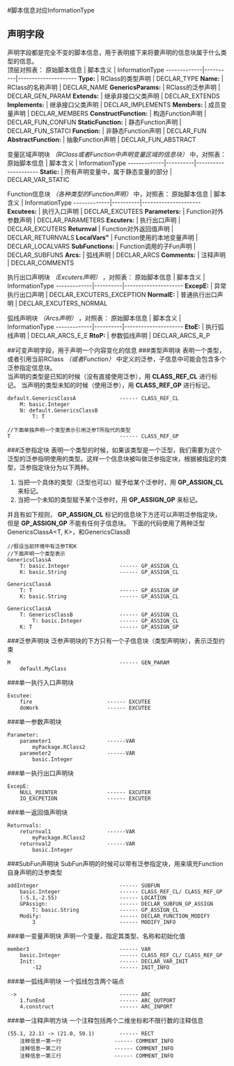 #脚本信息对应InformationType
## 声明字段
声明字段都是完全不变的脚本信息，用于表明接下来将要声明的信息块属于什么类型的信息。  
顶层对照表：
原始脚本信息  | 脚本含义  |   InformationType
-------------|----------|---------------------
**Type:**               |   RClass的类型声明     |     DECLAR_TYPE
**Name:**               |   RClass的名称声明     |     DECLAR_NAME
**GenericsParams:**     |   RClass的泛参声明     |     DECLAR_GEN_PARAM
**Extends:**            |   继承非接口父类声明   |      DECLAR_EXTENDS
**Implements:**         |   继承接口父类声明    |    DECLAR_IMPLEMENTS
**Members:**            |   成员变量声明        |   DECLAR_MEMBERS
**ConstructFunction:**  |   构造Function声明    |   DECLAR_FUN_CONFUN
**StaticFunction:**     |   静态Function声明    |   DECLAR_FUN_STATCI
**Function:**           |   非静态Function声明  |   DECLAR_FUN
**AbstractFunction:**   |   抽象Function声明    |   DECLAR_FUN_ABSTRACT


变量区域声明块 *（RClass或者Function中声明变量区域的信息块）* 中，对照表：
原始脚本信息  | 脚本含义  |   InformationType
-------------|----------|---------------------
**Static:**  | 所有声明变量中，属于静态变量的部分    | DECLAR_VAR_STATIC

Function信息块 *（各种类型的Function声明）* 中，对照表：
原始脚本信息  | 脚本含义  |   InformationType
-------------|----------|---------------------
**Excutees:** | 执行入口声明  | DECLAR_EXCUTEES
**Parameters:** | Function对外参数声明    | DECLAR_PARAMETERS
**Excuters:**   | 执行出口声明    |   DECLAR_EXCUTERS
**Returnval**   | Function对外返回值声明   |   DECLAR_RETURNVALS
**LocalVars"**  | Function使用的本地变量声明 | DECLAR_LOCALVARS
**SubFunctions:**   | Function调用的子Fun声明 |   DECLAR_SUBFUNS
**Arcs:**       | 弧线声明      | DECLAR_ARCS
**Comments:**   |   注释声明    | DECLAR_COMMENTS

执行出口声明块 *（Excuters声明）* ，对照表：
原始脚本信息  | 脚本含义  |   InformationType
-------------|----------|---------------------
**ExcepE:**  |  异常执行出口声明 | DECLAR_EXCUTERS_EXCEPTION
**NormalE:**  |  普通执行出口声明 | DECLAR_EXCUTERS_NORMAL

弧线声明块 *（Arcs声明）* ，对照表：
原始脚本信息  | 脚本含义  |   InformationType
-------------|----------|---------------------
**EtoE:**   | 执行弧线声明    | DECLAR_ARCS_E_E
**RtoP:**   | 参数弧线声明    | DECLAR_ARCS_R_P

##可变声明字段，用于声明一个内容变化的信息
###类型声明块
表明一个类型，或者引用当前RClass *（或者Function）* 中定义的泛参，子信息中可能会包含多个泛参指定信息块。  
当声明的类型是已知的时候（没有直接使用泛参），用 **CLASS_REF_CL** 进行标记。
当声明的类型未知的时候（使用泛参），用 **CLASS_REF_GP** 进行标记。
```
default.GenericsClassA              ------ CLASS_REF_CL
    M: basic.Integer
    N: default.GenericsClassB
        T: T

//下面单独声明一个类型表示引用泛参T所指代的类型
T                                   ------ CLASS_REF_GP
```

###泛参指定块
表明一个类型的时候，如果该类型是一个泛型，我们需要为这个泛型的泛参指明使用的类型。这样一个信息块被叫做泛参指定块，根据被指定的类型，泛参指定块分为以下两种。
1. 当把一个具体的类型（泛型也可以）赋予给某个泛参时，用 **GP_ASSIGN_CL** 来标记。
2. 当把一个未知的类型赋予某个泛参时，用 **GP_ASSIGN_GP** 来标记。  

并且有如下规则， **GP_ASSIGN_CL** 标记的信息块下方还可以声明泛参指定块，但是 **GP_ASSIGN_GP** 不能有任何子信息块。
下面的代码使用了两种泛型GenericsClassA<T, K>，和GenericsClassB<T>
```
//假设当前环境中有泛参T和K
//下面声明一个类型表示
GenericsClassA
    T: basic.Integer                ------ GP_ASSIGN_CL
    K: basic.String                 ------ GP_ASSIGN_CL

GenericsClassA
    T: T                            ------ GP_ASSIGN_GP
    K: basic.String                 ------ GP_ASSIGN_CL

GenericsClassA
    T: GenericsClassB               ------ GP_ASSIGN_CL
        T: basic.Integer            ------ GP_ASSIGN_CL
    K: T                            ------ GP_ASSIGN_GP
```

###泛参声明块
泛参声明块的下方只有一个子信息块（类型声明块），表示泛型约束
```
M                                   ------ GEN_PARAM
    default.MyClass
```

###单一执行入口声明块
```
Excutee:
    fire                        ------ EXCUTEE
    doWork                      ------ EXCUTEE
```

###单一参数声明块
```
Parameter:
    parameter1                  ------VAR
        myPackage.RClass2
	parameter2                  ------VAR
        basic.Integer
```

###单一执行出口声明块
```
ExcepE:
    NULL_POINTER                ------ EXCUTER
    IO_EXCPETION                ------ EXCUTER
```

###单一返回值声明块
```
Returnvals:
    returnval1                  ------VAR
        myPackage.RClass2
	returnval2                  ------VAR
        basic.Integer
```

###SubFun声明块
SubFun声明的时候可以带有泛参指定块，用来填充Function自身声明的泛参类型
```
addInteger                          ------ SUBFUN
    basic.Integer                   ------ CLASS_REF_CL/ CLASS_REF_GP
    (-5.1,-2.55)                    ------ LOCATION
    GPAssign:                       ------ DECLAR_SUBFUN_GP_ASSIGN
        T: basic.String             ------ GP_ASSIGN_CL
    Modify:                         ------ DECLAR_FUNCTION_MODIFY
        3                           ------ MODIFY_INFO
```

###单一变量声明块
声明一个变量，指定其类型、名称和初始化值
```
member3                             ------ VAR
    basic.Integer                   ------ CLASS_REF_CL/ CLASS_REF_GP
    Init:                           ------ DECLAR_VAR_INIT
        -12                         ------ INIT_INFO
```

###单一弧线声明块
一个弧线包含两个端点
```
 ->                                 ------ ARC
    1.funEnd                        ------ ARC_OUTPORT
    4.construct                     ------ ARC_INPORT
```

###单一注释声明方块
一个注释包括两个二维坐标和不限行数的注释信息
```
(55.1, 22.1) -> (21.0, 50.1)        ------ RECT
    注释信息一第一行                 ------ COMMENT_INFO
    注释信息一第二行                 ------ COMMENT_INFO
    注释信息一第三行                 ------ COMMENT_INFO
```
